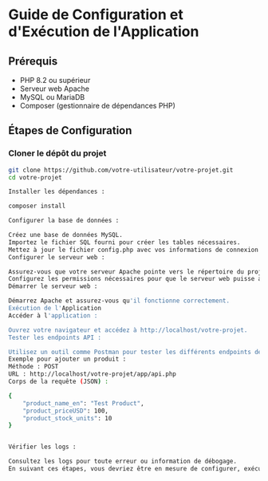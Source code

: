 # Guide de Configuration et d'Exécution de l'Application

## Prérequis
- PHP 8.2 ou supérieur
- Serveur web Apache
- MySQL ou MariaDB
- Composer (gestionnaire de dépendances PHP)

## Étapes de Configuration

### Cloner le dépôt du projet
```sh
git clone https://github.com/votre-utilisateur/votre-projet.git
cd votre-projet

Installer les dépendances :

composer install

Configurer la base de données :

Créez une base de données MySQL.
Importez le fichier SQL fourni pour créer les tables nécessaires.
Mettez à jour le fichier config.php avec vos informations de connexion à la base de données.
Configurer le serveur web :

Assurez-vous que votre serveur Apache pointe vers le répertoire du projet.
Configurez les permissions nécessaires pour que le serveur web puisse accéder aux fichiers.
Démarrer le serveur web :

Démarrez Apache et assurez-vous qu'il fonctionne correctement.
Exécution de l'Application
Accéder à l'application :

Ouvrez votre navigateur et accédez à http://localhost/votre-projet.
Tester les endpoints API :

Utilisez un outil comme Postman pour tester les différents endpoints de l'API.
Exemple pour ajouter un produit :
Méthode : POST
URL : http://localhost/votre-projet/app/api.php
Corps de la requête (JSON) :

{
    "product_name_en": "Test Product",
    "product_priceUSD": 100,
    "product_stock_units": 10
}


Vérifier les logs :

Consultez les logs pour toute erreur ou information de débogage.
En suivant ces étapes, vous devriez être en mesure de configurer, exécuter et tester votre application de manière sécurisée et efficace.

